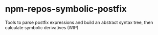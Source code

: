 # npm-repos-symbolic-postfix
Tools to parse postfix expressions and build an abstract syntax tree, then calculate symbolic derivatives (WIP)
